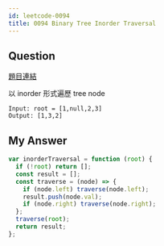 ```yaml
---
id: leetcode-0094
title: 0094 Binary Tree Inorder Traversal
---
```


## Question

[題目連結](https://leetcode.com/problems/binary-tree-inorder-traversal/)

以 inorder 形式遍歷 tree node

```
Input: root = [1,null,2,3]
Output: [1,3,2]
```

## My Answer

```js
var inorderTraversal = function (root) {
  if (!root) return [];
  const result = [];
  const traverse = (node) => {
    if (node.left) traverse(node.left);
    result.push(node.val);
    if (node.right) traverse(node.right);
  };
  traverse(root);
  return result;
};
```
